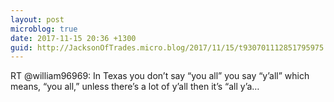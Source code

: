 ```yaml
---
layout: post
microblog: true
date: 2017-11-15 20:36 +1300
guid: http://JacksonOfTrades.micro.blog/2017/11/15/t930701112851795975.html
---
```

RT @william96969: In Texas you don’t say “you all” you say “y’all” which means, “you all,” unless there’s a lot of y’all then it’s “all y’a…
